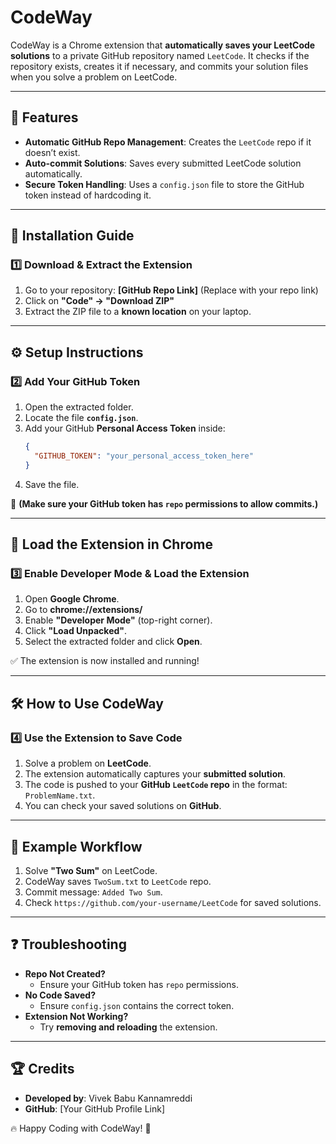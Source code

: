 # CodeWay

CodeWay is a Chrome extension that **automatically saves your LeetCode solutions** to a private GitHub repository named `LeetCode`. It checks if the repository exists, creates it if necessary, and commits your solution files when you solve a problem on LeetCode.

---
## 🚀 Features
- **Automatic GitHub Repo Management**: Creates the `LeetCode` repo if it doesn’t exist.
- **Auto-commit Solutions**: Saves every submitted LeetCode solution automatically.
- **Secure Token Handling**: Uses a `config.json` file to store the GitHub token instead of hardcoding it.

---
## 📌 Installation Guide

### **1️⃣ Download & Extract the Extension**
1. Go to your repository: **[GitHub Repo Link]** (Replace with your repo link)
2. Click on **"Code" → "Download ZIP"**
3. Extract the ZIP file to a **known location** on your laptop.

---
## ⚙️ Setup Instructions

### **2️⃣ Add Your GitHub Token**
1. Open the extracted folder.
2. Locate the file **`config.json`**.
3. Add your GitHub **Personal Access Token** inside:
   ```json
   {
     "GITHUB_TOKEN": "your_personal_access_token_here"
   }
   ```
4. Save the file.

🔹 **(Make sure your GitHub token has `repo` permissions to allow commits.)**

---
## 🔌 Load the Extension in Chrome
### **3️⃣ Enable Developer Mode & Load the Extension**
1. Open **Google Chrome**.
2. Go to **chrome://extensions/**
3. Enable **"Developer Mode"** (top-right corner).
4. Click **"Load Unpacked"**.
5. Select the extracted folder and click **Open**.

✅ The extension is now installed and running!

---
## 🛠️ How to Use CodeWay

### **4️⃣ Use the Extension to Save Code**
1. Solve a problem on **LeetCode**.
2. The extension automatically captures your **submitted solution**.
3. The code is pushed to your **GitHub `LeetCode` repo** in the format: `ProblemName.txt`.
4. You can check your saved solutions on **GitHub**.

---
## 📝 Example Workflow
1. Solve **"Two Sum"** on LeetCode.
2. CodeWay saves `TwoSum.txt` to `LeetCode` repo.
3. Commit message: `Added Two Sum`.
4. Check `https://github.com/your-username/LeetCode` for saved solutions.

---
## ❓ Troubleshooting
- **Repo Not Created?**
  - Ensure your GitHub token has `repo` permissions.
- **No Code Saved?**
  - Ensure `config.json` contains the correct token.
- **Extension Not Working?**
  - Try **removing and reloading** the extension.

---
## 🏆 Credits
- **Developed by**: Vivek Babu Kannamreddi
- **GitHub**: [Your GitHub Profile Link]

🔥 Happy Coding with CodeWay! 🚀

